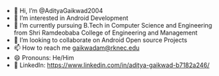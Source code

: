 - 👋 Hi, I’m @AdityaGaikwad2004
- 👀 I’m interested in Android Development
- 🌱 I’m currently pursuing B.Tech in Computer Science and Engineering from Shri Ramdeobaba College of Engineering and Management
- 💞️ I’m looking to collaborate on Android Open source Projects
- 📫 How to reach me gaikwadam@rknec.edu
- 😄 Pronouns: He/Him
- 👻 LinkedIn: https://www.linkedin.com/in/aditya-gaikwad-b7182a246/
<!---
AdityaGaikwad2004/AdityaGaikwad2004 is a ✨ special ✨ repository because its `README.md` (this file) appears on your GitHub profile.
You can click the Preview link to take a look at your changes.
--->
